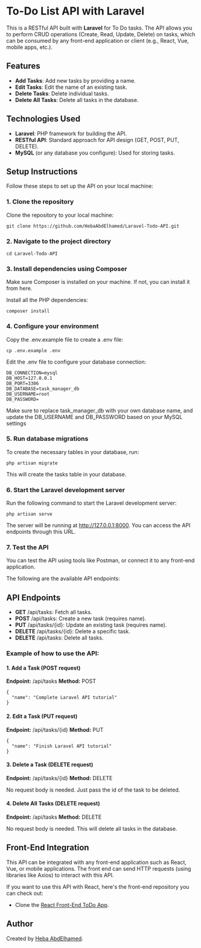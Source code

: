 # To-Do List API with Laravel

This is a RESTful API built with **Laravel** for To Do tasks. The API allows you to perform CRUD operations (Create, Read, Update, Delete) on tasks, which can be consumed by any front-end application or client (e.g., React, Vue, mobile apps, etc.).

## Features

- **Add Tasks**: Add new tasks by providing a name.
- **Edit Tasks**: Edit the name of an existing task.
- **Delete Tasks**: Delete individual tasks.
- **Delete All Tasks**: Delete all tasks in the database.

## Technologies Used

- **Laravel**: PHP framework for building the API.
- **RESTful API**: Standard approach for API design (GET, POST, PUT, DELETE).
- **MySQL** (or any database you configure): Used for storing tasks.

## Setup Instructions

Follow these steps to set up the API on your local machine:

### 1. Clone the repository

Clone the repository to your local machine:

    git clone https://github.com/HebaAbdElhamed/Laravel-Todo-API.git


### 2. Navigate to the project directory

    cd Laravel-Todo-API


### 3. Install dependencies using Composer

Make sure Composer is installed on your machine. If not, you can install it from here.

Install all the PHP dependencies:

    composer install


### 4. Configure your environment


Copy the .env.example file to create a .env file:

    cp .env.example .env

Edit the .env file to configure your database connection:

   
    DB_CONNECTION=mysql
    DB_HOST=127.0.0.1
    DB_PORT=3306
    DB_DATABASE=task_manager_db
    DB_USERNAME=root
    DB_PASSWORD=

Make sure to replace task_manager_db with your own database name, and update the DB_USERNAME and DB_PASSWORD based on your MySQL settings


### 5.  Run database migrations

To create the necessary tables in your database, run:

    php artisan migrate
    
This will create the tasks table in your database.

### 6. Start the Laravel development server

Run the following command to start the Laravel development server:

    php artisan serve

The server will be running at http://127.0.0.1:8000. You can access the API endpoints through this URL.

### 7. Test the API

You can test the API using tools like Postman, or connect it to any front-end application.

The following are the available API endpoints:

## API Endpoints
- **GET** /api/tasks: Fetch all tasks.
- **POST** /api/tasks: Create a new task (requires name).
- **PUT** /api/tasks/{id}: Update an existing task (requires name).
- **DELETE** /api/tasks/{id}: Delete a specific task.
- **DELETE** /api/tasks: Delete all tasks.

  
### Example of how to use the API:

#### 1. Add a Task (POST request)
**Endpoint:** /api/tasks
**Method:** POST

    
    {
      "name": "Complete Laravel API tutorial"
    }

    
#### 2. Edit a Task (PUT request)
**Endpoint:** /api/tasks/{id}
**Method:** PUT

    {
      "name": "Finish Laravel API tutorial"
    }

    
#### 3. Delete a Task (DELETE request)
**Endpoint:** /api/tasks/{id}
**Method:** DELETE

No request body is needed. Just pass the id of the task to be deleted.

#### 4. Delete All Tasks (DELETE request)
**Endpoint:** /api/tasks
**Method:** DELETE

No request body is needed. This will delete all tasks in the database.

## Front-End Integration
This API can be integrated with any front-end application such as React, Vue, or mobile applications. The front end can send HTTP requests (using libraries like Axios) to interact with this API.

If you want to use this API with React, here's the front-end repository you can check out:


- Clone the [React Front-End ToDo App](https://github.com/HebaAbdElhamed/To-Do-List).


## Author
Created by [Heba AbdElhamed](https://github.com/HebaAbdElhamed).

